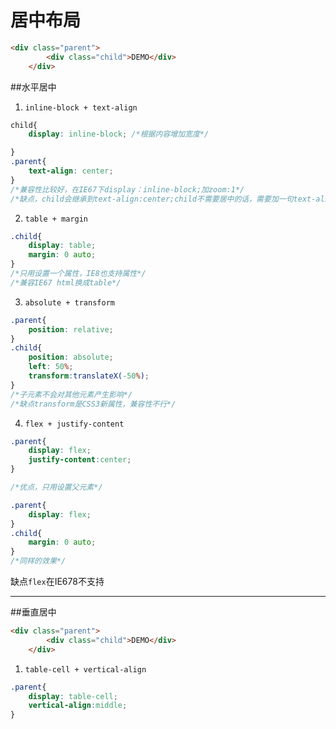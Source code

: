 # 居中布局

```html
<div class="parent">
    	<div class="child">DEMO</div>
	</div>
```


##水平居中

1. ```inline-block + text-align```

```css
child{
	display: inline-block; /*根据内容增加宽度*/

}
.parent{
    text-align: center;
}
/*兼容性比较好，在IE67下display：inline-block;加zoom:1*/
/*缺点，child会继承到text-align:center;child不需要居中的话，需要加一句text-align:left;*/
```
2. ```table + margin```

```css
.child{
	display: table;
	margin: 0 auto;
}
/*只用设置一个属性，IE8也支持属性*/
/*兼容IE67 html换成table*/
```
3. ```absolute + transform```

```css
.parent{
	position: relative;
}
.child{
	position: absolute;
	left: 50%;
	transform:translateX(-50%);
}
/*子元素不会对其他元素产生影响*/
/*缺点transform是CSS3新属性，兼容性不行*/
```
4. ```flex + justify-content```

```css
.parent{
	display: flex;
	justify-content:center; 
}

/*优点，只用设置父元素*/
```
```css
.parent{
	display: flex;
}
.child{
	margin: 0 auto;
}
/*同样的效果*/
```

缺点```flex```在IE678不支持

---

##垂直居中
```html
<div class="parent">
    	<div class="child">DEMO</div>
	</div>
```

1. ```table-cell + vertical-align```

```css
.parent{
    display: table-cell;
    vertical-align:middle;
}

```






